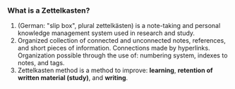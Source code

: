 <h3>What is a Zettelkasten?</h3>
<ol>
  <li>(German: "slip box", plural zettelkästen) is a note-taking and personal knowledge management system used in research and study.</li>
  <li>Organized collection of connected and unconnected notes, references, and short pieces of information. Connections made by hyperlinks. Organization possible through the use of: numbering system, indexes to notes, and tags.</li>
  <li>Zettelkasten method is a method to improve: <b>learning</b>, <b>retention of written material (study)</b>, and <b>writing</b>.</li>
</ol>

